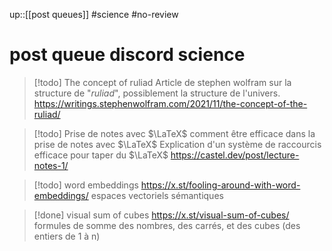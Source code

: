 up::[[post queues]]
#science #no-review 
# post queue discord science

> [!todo] The concept of ruliad
> Article de stephen wolfram sur la structure de "_ruliad_", possiblement la structure de l'univers.
> https://writings.stephenwolfram.com/2021/11/the-concept-of-the-ruliad/


> [!todo] Prise de notes avec $\LaTeX$
> comment être efficace dans la prise de notes avec $\LaTeX$
> Explication d'un système de raccourcis efficace pour taper du $\LaTeX$
> https://castel.dev/post/lecture-notes-1/

> [!todo] word embeddings
> https://x.st/fooling-around-with-word-embeddings/
> espaces vectoriels sémantiques

> [!done] visual sum of cubes
> https://x.st/visual-sum-of-cubes/
> formules de somme des nombres, des carrés, et des cubes (des entiers de 1 à n)
